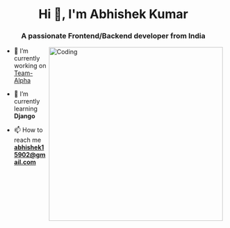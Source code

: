 
<h1 align="center">Hi 👋, I'm Abhishek Kumar</h1>
<h3 align="center">A passionate Frontend/Backend developer from India</h3>
<img align="right" alt="Coding" width="400" src="https://cdn.dribbble.com/users/1162077/screenshots/3848914/programmer.gif">



- 🔭 I’m currently working on [Team-Alpha](https://github.com/csvinay/team-alpha)

- 🌱 I’m currently learning **Django**

- 📫 How to reach me **abhishek15902@gmail.com**
